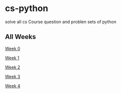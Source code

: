 # cs-python
solve all cs Course question and problen sets of python


## All Weeks 
<a href='./week-0' >Week 0</a>

<a href='./week-1' >Week 1</a>

<a href='./week-2' >Week 2</a>

<a href='./week-3' >Week 3</a>

<a href='./week-4' >Week 4</a>

